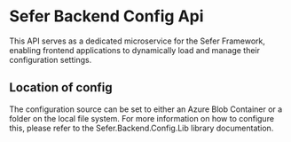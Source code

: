 # Sefer Backend Config Api
This API serves as a dedicated microservice for the Sefer Framework, enabling frontend applications to dynamically load 
and manage their configuration settings.

## Location of config
The configuration source can be set to either an Azure Blob Container or a folder on the local file system.
For more information on how to configure this, please refer to the Sefer.Backend.Config.Lib library documentation.
